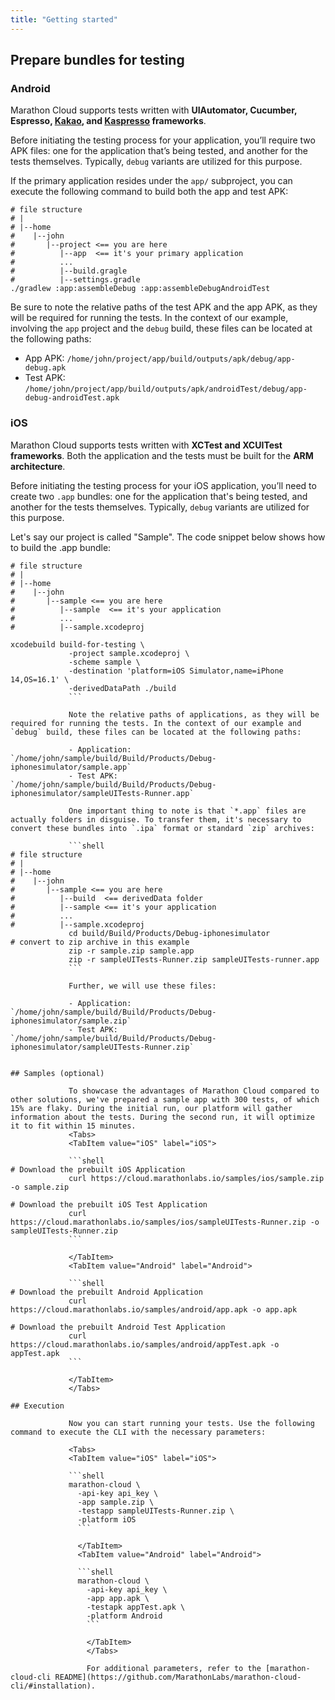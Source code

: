 ```yaml
---
title: "Getting started"
---
```


## Prepare bundles for testing

### Android

Marathon Cloud supports tests written with **UIAutomator, Cucumber, Espresso, [Kakao](https://github.com/kakaocup/kakao), and [Kaspresso](https://github.com/KasperskyLab/Kaspresso) frameworks**.

Before initiating the testing process for your application, you’ll require two APK files: one for the application that’s being tested, and another for the tests themselves. Typically, `debug` variants are utilized for this purpose.

If the primary application resides under the `app/` subproject, you can execute the following command to build both the app and test APK:

```shell
# file structure
# |
# |--home
#    |--john
#       |--project <== you are here
#          |--app  <== it's your primary application
#          ...
#          |--build.gragle
#          |--settings.gradle  
./gradlew :app:assembleDebug :app:assembleDebugAndroidTest
```

Be sure to note the relative paths of the test APK and the app APK, as they will be required for running the tests. In the context of our example, involving the `app` project and the `debug` build, these files can be located at the following paths:

- App APK: `/home/john/project/app/build/outputs/apk/debug/app-debug.apk`
- Test APK: `/home/john/project/app/build/outputs/apk/androidTest/debug/app-debug-androidTest.apk`

### iOS

Marathon Cloud supports tests written with **XCTest and XCUITest frameworks**.
Both the application and the tests must be built for the **ARM architecture**.

Before initiating the testing process for your iOS application, you’ll need to create two `.app` bundles: one for the application that's being tested, and another for the tests themselves. Typically, `debug` variants are utilized for this purpose.

Let's say our project is called "Sample". The code snippet below shows how to build the .app bundle:

```shell
# file structure
# |
# |--home
#    |--john
#       |--sample <== you are here
#          |--sample  <== it's your application
#          ...
#          |--sample.xcodeproj

xcodebuild build-for-testing \
             -project sample.xcodeproj \
             -scheme sample \
             -destination 'platform=iOS Simulator,name=iPhone 14,OS=16.1' \
             -derivedDataPath ./build
             ```

             Note the relative paths of applications, as they will be required for running the tests. In the context of our example and `debug` build, these files can be located at the following paths:

             - Application: `/home/john/sample/build/Build/Products/Debug-iphonesimulator/sample.app`
             - Test APK: `/home/john/sample/build/Build/Products/Debug-iphonesimulator/sampleUITests-Runner.app`

             One important thing to note is that `*.app` files are actually folders in disguise. To transfer them, it's necessary to convert these bundles into `.ipa` format or standard `zip` archives:

             ```shell
# file structure
# |
# |--home
#    |--john
#       |--sample <== you are here
#          |--build  <== derivedData folder
#          |--sample <== it's your application
#          ...
#          |--sample.xcodeproj
             cd build/Build/Products/Debug-iphonesimulator
# convert to zip archive in this example
             zip -r sample.zip sample.app
             zip -r sampleUITests-Runner.zip sampleUITests-runner.app 
             ```

             Further, we will use these files:

             - Application: `/home/john/sample/build/Build/Products/Debug-iphonesimulator/sample.zip`
             - Test APK: `/home/john/sample/build/Build/Products/Debug-iphonesimulator/sampleUITests-Runner.zip`


## Samples (optional)

             To showcase the advantages of Marathon Cloud compared to other solutions, we've prepared a sample app with 300 tests, of which 15% are flaky. During the initial run, our platform will gather information about the tests. During the second run, it will optimize it to fit within 15 minutes.
             <Tabs>
             <TabItem value="iOS" label="iOS">

             ```shell
# Download the prebuilt iOS Application
             curl https://cloud.marathonlabs.io/samples/ios/sample.zip -o sample.zip

# Download the prebuilt iOS Test Application
             curl https://cloud.marathonlabs.io/samples/ios/sampleUITests-Runner.zip -o sampleUITests-Runner.zip
             ```

             </TabItem>	
             <TabItem value="Android" label="Android">

             ```shell
# Download the prebuilt Android Application
             curl https://cloud.marathonlabs.io/samples/android/app.apk -o app.apk

# Download the prebuilt Android Test Application
             curl https://cloud.marathonlabs.io/samples/android/appTest.apk -o appTest.apk
             ```

             </TabItem>
             </Tabs>

## Execution

             Now you can start running your tests. Use the following command to execute the CLI with the necessary parameters:

             <Tabs>
             <TabItem value="iOS" label="iOS">

             ```shell
             marathon-cloud \
               -api-key api_key \
               -app sample.zip \
               -testapp sampleUITests-Runner.zip \
               -platform iOS
               ```

               </TabItem>	
               <TabItem value="Android" label="Android">

               ```shell
               marathon-cloud \
                 -api-key api_key \
                 -app app.apk \
                 -testapk appTest.apk \
                 -platform Android
                 ```

                 </TabItem>
                 </Tabs>

                 For additional parameters, refer to the [marathon-cloud-cli README](https://github.com/MarathonLabs/marathon-cloud-cli/#installation).
